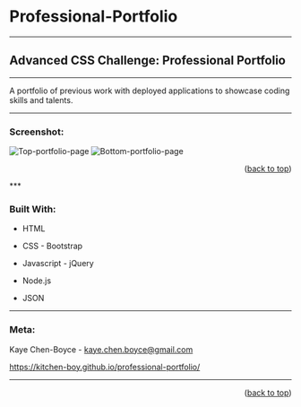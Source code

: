 # Professional-Portfolio
***
## Advanced CSS Challenge: Professional Portfolio
***
A portfolio of previous work with deployed applications to showcase coding skills and talents. 
***
### Screenshot:
![Top-portfolio-page](https://user-images.githubusercontent.com/92004417/144731835-7e38e049-9f6b-4b52-85cf-159ba92228ef.jpg)
![Bottom-portfolio-page](https://user-images.githubusercontent.com/92004417/144731839-31265370-5a0d-4274-97d0-4f743e2fe657.jpg)



<p align="right">(<a href="#top">back to top</a>)</p>
***

### Built With:
* HTML
* CSS - Bootstrap
* Javascript - jQuery

* Node.js
* JSON
***
### Meta:
Kaye Chen-Boyce - kaye.chen.boyce@gmail.com

https://kitchen-boy.github.io/professional-portfolio/
***
<p align="right">(<a href="#top">back to top</a>)</p>

